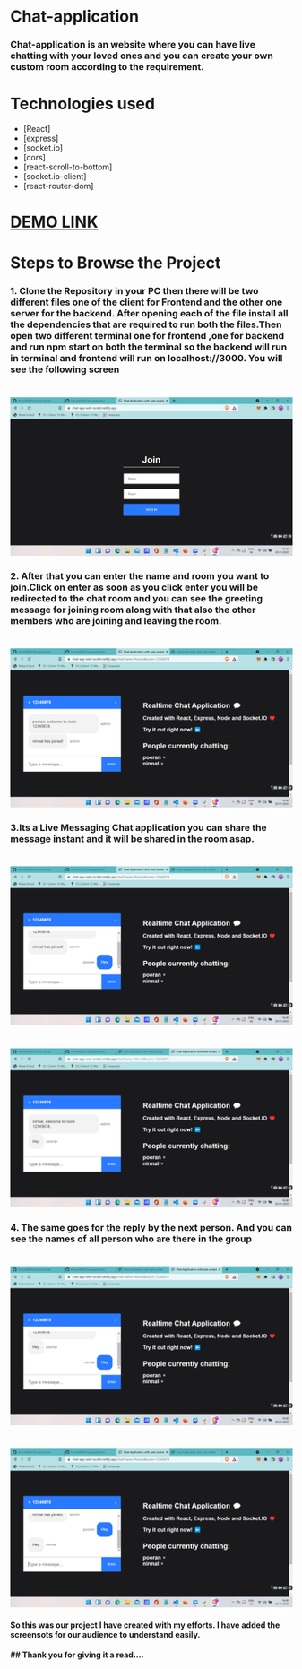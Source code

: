 # Chat-application

### Chat-application is an website where you can have live chatting with your loved ones and you can create your own custom room according to the requirement.

# Technologies used
* [React]
* [express]
* [socket.io]
* [cors]
* [react-scroll-to-bottom]
* [socket.io-client]
* [react-router-dom]

# [DEMO LINK](https://chat-app-web-socket.netlify.app/)

# Steps to Browse the Project
### 1. Clone the Repository in your PC then there will be two different files one of the client for Frontend and the other one server for the backend. After opening each of the file install all the dependencies that are required to run both the files.Then open two different terminal one for frontend ,one for backend and run npm start on both the terminal so the backend will run in terminal and frontend will run on localhost://3000. You will see the following screen
#
![Pooran](Step1.png)

### 2. After that you can enter the name and room you want to join.Click on enter as soon as you click enter you will be redirected to the chat room and you can see the greeting message for joining room along with that also the other members who are joining and leaving the room.
#
![Pooran](Step2.png)

### 3.Its a Live Messaging Chat application you can share the message instant and it will be shared in the room asap.
#
![Pooran](Step3.png)
#
![Pooran](Step4.png)

### 4. The same goes for the reply by the next person. And you can see the names of all person who are there in the group
#
![Pooran](Step5.png)
#
![Pooran](Step6.png)

#### So this was our project I have created with my efforts. I have added the screensots for our audience to understand easily.

#### ## Thank you for giving it a read....


